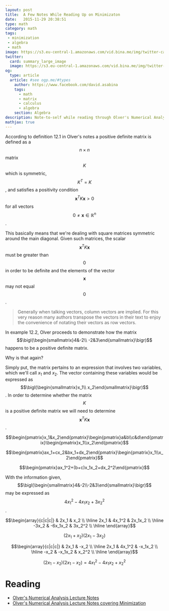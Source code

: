 ```yaml
---
layout: post
title:  A Few Notes While Reading Up on Minimizaton
date:   2015-11-29 20:38:51
type: math
category: math
tags:
 - minimization
 - algebra
 - math
image: https://s3.eu-central-1.amazonaws.com/vid.bina.me/img/twitter-cards/es6const_thumb.png
twitter:
  card: summary_large_image
  image: https://s3.eu-central-1.amazonaws.com/vid.bina.me/img/twitter-cards/es6const1.png
og:
  type: article
  article: #see ogp.me/#types
    author: https://www.facebook.com/david.asabina
    tags:
      - math
      - matrix
      - calculus
      - algebra
    section: Algebra
description: Note-to-self while reading through Olver's Numerical Analysis lecture notes covering Minimization
mathjax: true
---
```


According to definition 12.1 in Olver's notes a positive definite matrix is
defined as a $$n \times n$$ matrix $$K$$ which is symmetric, $$K^T = K$$, and
satisfies a positivity condition $$\mathbf{x}^TK\mathbf{x} > 0$$ for all vectors
$$0 \neq \mathbf{x} \in \mathbb{R}^n$$.

This basically means that we're dealing with square matrices symmetric around
the main diagonal. Given such matrices, the scalar $$\mathbf{x}^TK\mathbf{x}$$
must be greater than $$0$$ in order to be definite and the elements of the
vector $$\mathbf{x}$$ may not equal $$0$$.

> Generally when talking vectors, column vectors are implied. For this very
reason many authors transpose the vectors in their text to enjoy the
convenience of notating their vectors as row vectors.

In example 12.2, Olver proceeds to demonstrate how the matrix
$$\bigl(\begin{smallmatrix}4&-2\\ -2&3\end{smallmatrix}\bigr)$$ happens to be a positive definite
matrix.

Why is that again?

Simply put, the matrix pertains to an expression that involves two
variables, which we'll call $x_1$ and $x_2$. The vector containing these
variables would be expressed as
$$\bigl(\begin{smallmatrix}x_1\\ x_2\end{smallmatrix}\bigr)$$. In order
to determine whether the matrix $$K$$ is a positive definite matrix we will need 
to determine $$\mathbf{x}^TK\mathbf{x}$$.

$$\begin{pmatrix}x_1&x_2\end{pmatrix}\begin{pmatrix}a&b\\c&d\end{pmatrix}\begin{pmatrix}x_1\\x_2\end{pmatrix}$$

$$\begin{pmatrix}ax_1+cx_2&bx_1+dx_2\end{pmatrix}\begin{pmatrix}x_1\\x_2\end{pmatrix}$$

$$\begin{pmatrix}ax_1^2+(b+c)x_1x_2+dx_2^2\end{pmatrix}$$


With the information given, 
$$\bigl(\begin{smallmatrix}4&-2\\-2&3\end{smallmatrix}\bigr)$$ may be expressed
as $$4x_1^2-4x_1x_2+3x_2^2$$.

$$\begin{array}{c|c|c|}
     & 2x_1 & x_2 \\ \hline
2x_1 & 4x_1^2 & 2x_1x_2 \\ \hline
-3x_2 & -6x_1x_2 & 3x_2^2 \\ \hline
\end{array}$$

$$(2x_1+x_2)(2x_1-3x_2)$$

$$\begin{array}{c|c|c|}
     & 2x_1 & -x_2 \\ \hline
2x_1 & 4x_1^2 & -x_1x_2 \\ \hline
-x_2 & -x_1x_2 & x_2^2 \\ \hline
\end{array}$$

$$(2x_1-x_2)(2x_1-x_2) = 4x_1^2 -4x_1x_2 + x_2^2$$

# Reading 

 - [Olver's Numerical Analysis Lecture Notes](http://www.math.umn.edu/~olver/num.html)
 - [Olver's Numerical Analysis Lecture Notes covering Minimization](http://www.math.umn.edu/~olver/num_/lnz.pdf)


